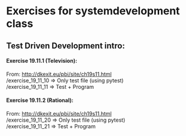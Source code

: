 # Exercises for systemdevelopment class 

## Test Driven Development intro:
#### Exercise 19.11.1 (Television):
From: http://dkexit.eu/pbi/site/ch19s11.html  
/exercise_19_11_10 => Only test file (using pytest)  
/exercise_19_11_11 => Test + Program   

#### Exercise 19.11.2 (Rational):
From: http://dkexit.eu/pbi/site/ch19s11.html  
/exercise_19_11_20 => Only test file (using pytest)  
/exercise_19_11_21 => Test + Program   
